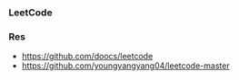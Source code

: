 ### LeetCode


### Res
- https://github.com/doocs/leetcode
- https://github.com/youngyangyang04/leetcode-master
